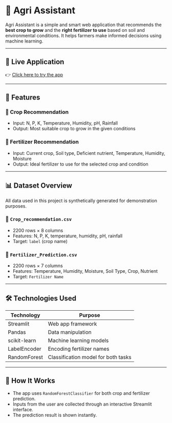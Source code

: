 # 🌾 Agri Assistant

Agri Assistant is a simple and smart web application that recommends the **best crop to grow** and the **right fertilizer to use** based on soil and environmental conditions. It helps farmers make informed decisions using machine learning.

---

## 🚀 Live Application

👉 [Click here to try the app](https://agriassistt.streamlit.app/)

---

## 🧠 Features

### 🌱 Crop Recommendation
- Input: N, P, K, Temperature, Humidity, pH, Rainfall
- Output: Most suitable crop to grow in the given conditions

### 🧪 Fertilizer Recommendation
- Input: Current crop, Soil type, Deficient nutrient, Temperature, Humidity, Moisture
- Output: Ideal fertilizer to use for the selected crop and condition

---

## 📊 Dataset Overview

All data used in this project is synthetically generated for demonstration purposes.

### 📁 `Crop_recommendation.csv`
- 2200 rows × 8 columns
- Features: N, P, K, temperature, humidity, pH, rainfall
- Target: `label` (crop name)

### 📁 `Fertilizer_Prediction.csv`
- 2200 rows × 7 columns
- Features: Temperature, Humidity, Moisture, Soil Type, Crop, Nutrient
- Target: `Fertilizer Name`

---

## 🛠️ Technologies Used

| Technology     | Purpose                         |
|----------------|----------------------------------|
| Streamlit      | Web app framework                |
| Pandas         | Data manipulation                |
| scikit-learn   | Machine learning models          |
| LabelEncoder   | Encoding fertilizer names        |
| RandomForest   | Classification model for both tasks |

---

## 🧾 How It Works

- The app uses `RandomForestClassifier` for both crop and fertilizer prediction.
- Inputs from the user are collected through an interactive Streamlit interface.
- The prediction result is shown instantly.

